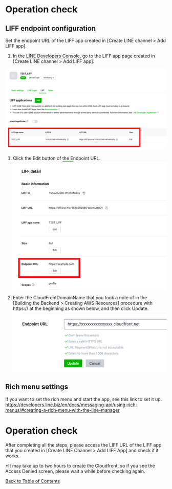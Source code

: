 # Operation check

## LIFF endpoint configuration

Set the endpoint URL of the LIFF app created in [Create LINE channel > Add LIFF app].

1. In the [LINE Developers Console](https://developers.line.biz/console/), go to the LIFF app page created in [Create LINE channel > Add LIFF app].

![LIFF console](../images/en/liff-console-en.png)

1. Click the Edit button of the Endpoint URL.
![Edit the endpoint URL](../images/en/end-point-url-editing-en.png)

1. Enter the CloudFrontDomainName that you took a note of in the [Building the Backend > Creating AWS Resources] procedure with https:// at the beginning as shown below, and then click Update.
![Description of the endpoint URL](../images/en/end-point-url-description-en.png)

## Rich menu settings

If you want to set the rich menu and start the app, see this link to set it up.
https://developers.line.biz/en/docs/messaging-api/using-rich-menus/#creating-a-rich-menu-with-the-line-manager

# Operation check

After completing all the steps, please access the LIFF URL of the LIFF app that you created in [Create LINE Channel > Add LIFF App] and check if it works.

*It may take up to two hours to create the Cloudfront, so if you see the Access Denied screen, please wait a while before checking again.

[Back to Table of Contents](README_en.md)
